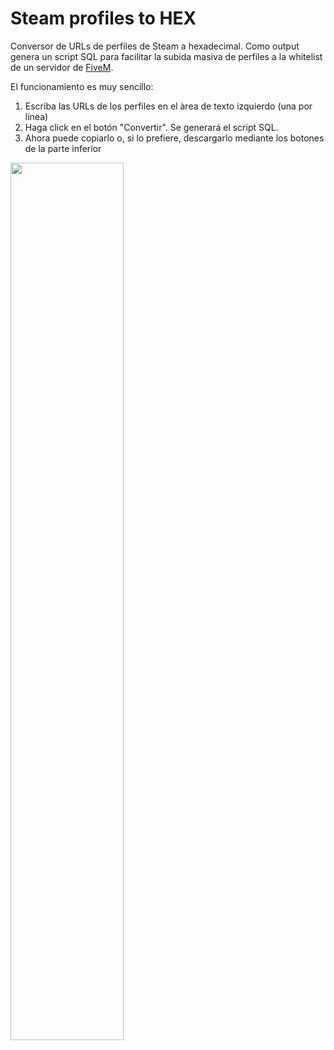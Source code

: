 # Steam profiles to HEX
Conversor de URLs de perfiles de Steam a hexadecimal. Como output genera un script SQL para facilitar la subida masiva de perfiles a la whitelist de un servidor de <a href="https://fivem.net/">FiveM</a>.

El funcionamiento es muy sencillo:

1. Escriba las URLs de los perfiles en el àrea de texto izquierdo (una por línea)
2. Haga click en el botón "Convertir". Se generará el script SQL.
3. Ahora puede copiarlo o, si lo prefiere, descargarlo mediante los botones de la parte inferior

<img width="60%" src="https://i.imgur.com/51qKXHY.png">
